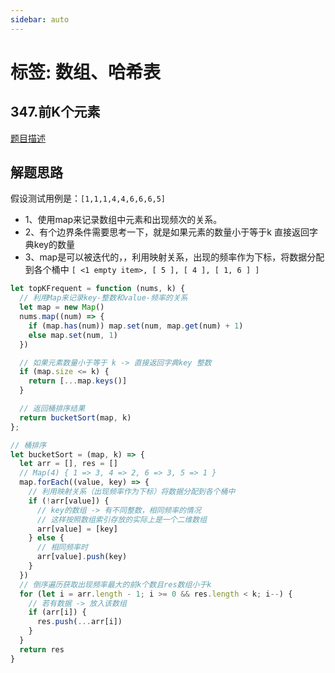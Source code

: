 ```yaml
---
sidebar: auto
---
```


# 标签: 数组、哈希表

## 347.前K个元素
[题目描述](https://leetcode.cn/problems/top-k-frequent-elements/)

## 解题思路

假设测试用例是：`[1,1,1,4,4,6,6,6,5]` 

- 1、使用map来记录数组中元素和出现频次的关系。
- 2、有个边界条件需要思考一下，就是如果元素的数量小于等于k 直接返回字典key的数量
- 3、map是可以被迭代的，，利用映射关系，出现的频率作为下标，将数据分配到各个桶中 `[ <1 empty item>, [ 5 ], [ 4 ], [ 1, 6 ] ]`

```js
let topKFrequent = function (nums, k) {
  // 利用Map来记录key-整数和value-频率的关系
  let map = new Map()
  nums.map((num) => {
    if (map.has(num)) map.set(num, map.get(num) + 1)
    else map.set(num, 1)
  })

  // 如果元素数量小于等于 k -> 直接返回字典key 整数
  if (map.size <= k) {
    return [...map.keys()]
  }

  // 返回桶排序结果
  return bucketSort(map, k)
};

// 桶排序
let bucketSort = (map, k) => {
  let arr = [], res = []
  // Map(4) { 1 => 3, 4 => 2, 6 => 3, 5 => 1 }
  map.forEach((value, key) => {
    // 利用映射关系（出现频率作为下标）将数据分配到各个桶中
    if (!arr[value]) {
      // key的数组 -> 有不同整数，相同频率的情况
      // 这样按照数组索引存放的实际上是一个二维数组
      arr[value] = [key]
    } else {
      // 相同频率时
      arr[value].push(key)
    }
  })
  // 倒序遍历获取出现频率最大的前k个数且res数组小于k
  for (let i = arr.length - 1; i >= 0 && res.length < k; i--) {
    // 若有数据 -> 放入该数组
    if (arr[i]) {
      res.push(...arr[i])
    }
  }
  return res
}
```

